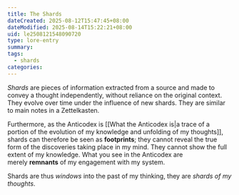```yaml
---
title: The Shards
dateCreated: 2025-08-12T15:47:45+08:00
dateModified: 2025-08-14T15:22:21+08:00
uid: le2508121548090720
type: lore-entry
summary: 
tags:
  - shards
categories:
---
```

*Shards* are pieces of information extracted from a source and made to convey a thought independently, without reliance on the original context. They evolve over time under the influence of new shards. They are similar to main notes in a Zettelkasten.

Furthermore, as the Anticodex is [[What the Anticodex is|a trace of a portion of the evolution of my knowledge and unfolding of my thoughts]], shards can therefore be seen as **footprints**; they cannot reveal the true form of the discoveries taking place in my mind. They cannot show the full extent of my knowledge. What you see in the Anticodex are merely **remnants** of my engagement with my system.

Shards are thus *windows* into the past of my thinking, they are *shards of my thoughts*.
